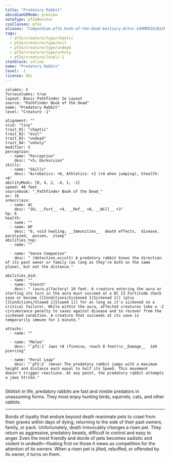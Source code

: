 ```yaml
---
title: "Predatory Rabbit"
obsidianUIMode: preview
noteType: pf2eMonster
cssClasses: pf2e
aliases: "Compendium.pf2e.book-of-the-dead-bestiary.Actor.e49MDE5dJQ1XFq3O" 
tags:
  - pf2e/creature/type/chaotic
  - pf2e/creature/type/evil
  - pf2e/creature/type/undead
  - pf2e/creature/type/unholy
  - pf2e/creature/level/-1
statblock: inline
name: "Predatory Rabbit"
level: -1
license: OGL
---
```


```statblock
columns: 2
forcecolumns: true
layout: Basic Pathfinder 2e Layout
source: "Pathfinder Book of the Dead"
name: "Predatory Rabbit"
level: "Creature -1"

alignment: ""
size: "tiny"
trait_01: "chaotic"
trait_02: "evil"
trait_03: "undead"
trait_04: "unholy"
modifier: 5
perception:
  - name: "Perception"
    desc: "+5; Darkvision"
skills:
  - name: "Skills"
    desc: "Acrobatics: +6, Athletics: +2 (+4 when jumping), Stealth: +6"
abilityMods: [0, 4, 2, -4, 1, -1]
speed: 40 feet
sourcebook: "_Pathfinder Book of the Dead_"
ac: 16
armorclass:
  - name: AC
    desc: "16; __Fort__ +4, __Ref__ +8, __Will__ +3"
hp: 6
health:
  - name: ""
  - name: HP
    desc: "6, void healing; __Immunities__  death effects,  disease,  paralyzed,  poison,  sleep"
abilities_top:
  - name: ""

  - name: "Sense Companion"
    desc: " (detection,occult) A predatory rabbit knows the direction of its past owner or family (as long as they're both on the same plane), but not the distance."

abilities_mid:
  - name: ""
  - name: "Stench"
    desc: " (aura,olfactory) 10 feet. A creature entering the aura or starting its turn in the aura must succeed at a DC 13 Fortitude check save or become [[Conditions/Sickened 1|Sickened 1]] (plus [[Conditions/Slowed 1|Slowed 1]] for as long as it's sickened on a critical failure). While within the aura, affected creatures take a -2 circumstance penalty to saves against disease and to recover from the sickened condition. A creature that succeeds at its save is temporarily immune for 1 minute."

attacks:
  - name: ""

  - name: "Melee"
    desc: "`pf2:1` Jaws +8 (finesse, reach 0 feet)\n__Damage__  1d4 piercing"

  - name: "Feral Leap"
    desc: "`pf2:2` (move) The predatory rabbit jumps with a maximum height and distance each equal to half its Speed. This movement doesn't trigger reactions. At any point, the predatory rabbit attempts a jaws Strike."
 
```



Skittish in life, predatory rabbits are fast and nimble predators in unassuming forms. They most enjoy hunting birds, squirrels, cats, and other rabbits.

* * *

Bonds of loyalty that endure beyond death reanimate pets to crawl from their graves within days of dying, returning to the side of their past owners, family, or pack. Unfortunately, death irrevocably changes a risen pet. They return as aggressive, predatory beasts, difficult to control and easy to anger. Even the most friendly and docile of pets becomes sadistic and violent in undeath—fixating first on those it views as competition for the attention of its owners. When a risen pet is jilted, rebuffed, or offended by its owner, it turns on them.
